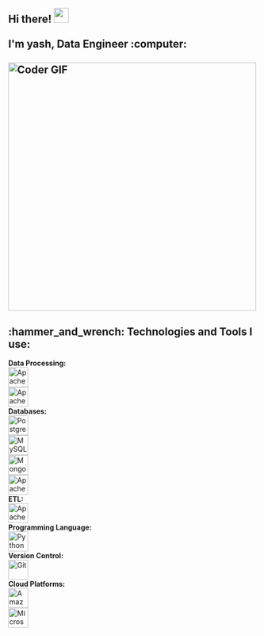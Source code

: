 <h2 align="left">
 <abc>
  <br>Hi there! <img src="https://user-images.githubusercontent.com/42378118/110234147-e3259600-7f4e-11eb-95be-0c4047144dea.gif" width="30"><br>
  <br> I'm yash, Data Engineer :computer:<br>
  <br>
    <img src="https://media.giphy.com/media/SWoSkN6DxTszqIKEqv/giphy.gif" alt="Coder GIF" width="500">
 </abc>
</h2> 
<h2 align="left">:hammer_and_wrench: Technologies and Tools I use:</h2>
<p align="left">
    <!-- Data Processing -->
    <strong>Data Processing:</strong><br>
    <a href="https://spark.apache.org/" target="_blank"> <img src="https://www.vectorlogo.zone/logos/apache_spark/apache_spark-icon.svg" alt="Apache Spark" width="40" height="40"/> </a><br>
    <a href="https://kafka.apache.org/" target="_blank"> <img src="https://www.vectorlogo.zone/logos/apache_kafka/apache_kafka-icon.svg" alt="Apache Kafka" width="40" height="40"/> </a><br>
    <!-- Databases -->
    <strong>Databases:</strong><br>
    <a href="https://www.postgresql.org/" target="_blank"> <img src="https://www.vectorlogo.zone/logos/postgresql/postgresql-icon.svg" alt="PostgreSQL" width="40" height="40"/> </a><br>
    <a href="https://www.mysql.com/" target="_blank"> <img src="https://www.vectorlogo.zone/logos/mysql/mysql-icon.svg" alt="MySQL" width="40" height="40"/> </a><br>
    <a href="https://www.mongodb.com/" target="_blank"> <img src="https://www.vectorlogo.zone/logos/mongodb/mongodb-icon.svg" alt="MongoDB" width="40" height="40"/> </a><br>
    <a href="https://cassandra.apache.org/" target="_blank"> <img src="https://www.vectorlogo.zone/logos/apache_cassandra/apache_cassandra-icon.svg" alt="Apache Cassandra" width="40" height="40"/> </a><br>
    <!-- ETL -->
    <strong>ETL:</strong><br>
    <a href="https://airflow.apache.org/" target="_blank"> <img src="https://www.vectorlogo.zone/logos/apache/airflow-icon.svg" alt="Apache Airflow" width="40" height="40"/> </a><br>
    <!-- Programming Language -->
    <strong>Programming Language:</strong><br>
    <a href="https://www.python.org/" target="_blank"> <img src="https://www.vectorlogo.zone/logos/python/python-icon.svg" alt="Python" width="40" height="40"/> </a><br>
    <!-- Version Control -->
    <strong>Version Control:</strong><br>
    <a href="https://git-scm.com/" target="_blank"> <img src="https://www.vectorlogo.zone/logos/git-scm/git-scm-icon.svg" alt="Git" width="40" height="40"/> </a><br>
    <!-- Cloud Platforms -->
    <strong>Cloud Platforms:</strong><br>
    <a href="https://aws.amazon.com/" target="_blank"> <img src="https://www.vectorlogo.zone/logos/amazon_aws/amazon_aws-icon.svg" alt="Amazon AWS" width="40" height="40"/> </a><br>
    <a href="https://azure.microsoft.com/en-us/" target="_blank"> <img src="https://www.vectorlogo.zone/logos/microsoft_azure/microsoft_azure-icon.svg" alt="Microsoft Azure" width="40" height="40"/> </a><br>
  </p>
